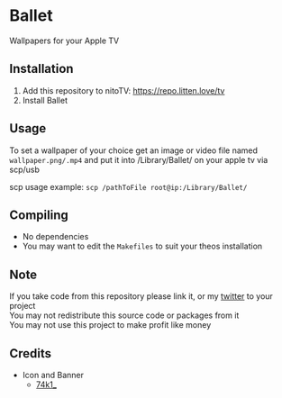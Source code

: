 # Ballet
Wallpapers for your Apple TV

## Installation
1. Add this repository to nitoTV: https://repo.litten.love/tv
2. Install Ballet

## Usage
To set a wallpaper of your choice get an image or video file named `wallpaper.png/.mp4` and put it into /Library/Ballet/ on your apple tv via scp/usb

scp usage example:
`scp /pathToFile root@ip:/Library/Ballet/`

## Compiling
  - No dependencies
  - You may want to edit the `Makefiles` to suit your theos installation

## Note
If you take code from this repository please link it, or my [twitter](https://twitter.com/schneelittchen) to your project  
You may not redistribute this source code or packages from it  
You may not use this project to make profit like money

## Credits
  - Icon and Banner
    - [74k1_](https://twitter.com/74k1_)